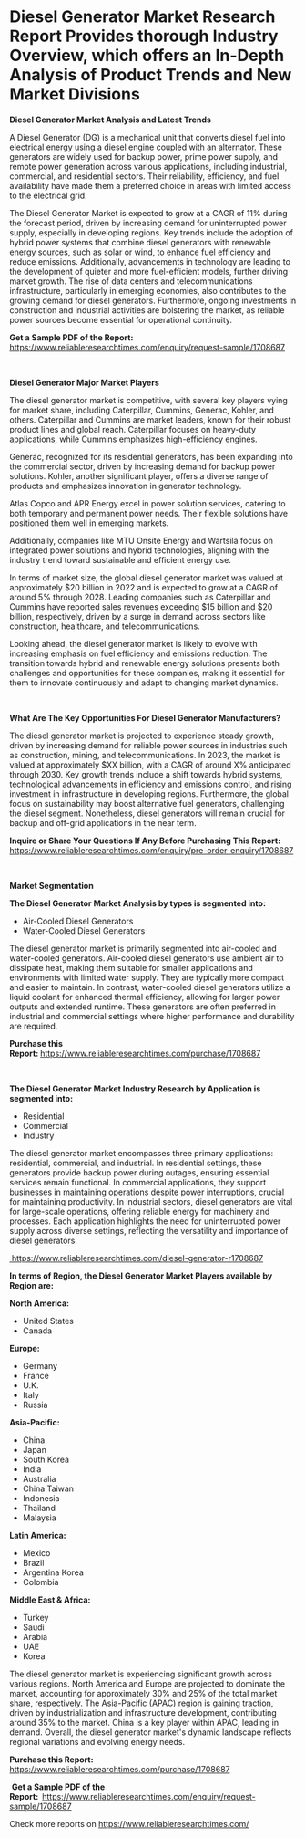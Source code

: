 <p><h1>Diesel Generator Market Research Report Provides thorough Industry Overview, which offers an In-Depth Analysis of Product Trends and New Market Divisions</h1></p><p><strong>Diesel Generator Market Analysis and Latest Trends</strong></p>
<p><p>A Diesel Generator (DG) is a mechanical unit that converts diesel fuel into electrical energy using a diesel engine coupled with an alternator. These generators are widely used for backup power, prime power supply, and remote power generation across various applications, including industrial, commercial, and residential sectors. Their reliability, efficiency, and fuel availability have made them a preferred choice in areas with limited access to the electrical grid.</p><p>The Diesel Generator Market is expected to grow at a CAGR of 11% during the forecast period, driven by increasing demand for uninterrupted power supply, especially in developing regions. Key trends include the adoption of hybrid power systems that combine diesel generators with renewable energy sources, such as solar or wind, to enhance fuel efficiency and reduce emissions. Additionally, advancements in technology are leading to the development of quieter and more fuel-efficient models, further driving market growth. The rise of data centers and telecommunications infrastructure, particularly in emerging economies, also contributes to the growing demand for diesel generators. Furthermore, ongoing investments in construction and industrial activities are bolstering the market, as reliable power sources become essential for operational continuity.</p></p>
<p><strong>Get a Sample PDF of the Report:&nbsp;</strong> <a href="https://www.reliableresearchtimes.com/enquiry/request-sample/1708687?utm_campaign=2105&utm_medium=2&utm_source=Github&utm_content=ia&utm_term=18022025&utm_id=diesel-generator">https://www.reliableresearchtimes.com/enquiry/request-sample/1708687</a></p>
<p>&nbsp;</p>
<p><strong>Diesel Generator Major Market Players</strong></p>
<p><p>The diesel generator market is competitive, with several key players vying for market share, including Caterpillar, Cummins, Generac, Kohler, and others. Caterpillar and Cummins are market leaders, known for their robust product lines and global reach. Caterpillar focuses on heavy-duty applications, while Cummins emphasizes high-efficiency engines.</p><p>Generac, recognized for its residential generators, has been expanding into the commercial sector, driven by increasing demand for backup power solutions. Kohler, another significant player, offers a diverse range of products and emphasizes innovation in generator technology.</p><p>Atlas Copco and APR Energy excel in power solution services, catering to both temporary and permanent power needs. Their flexible solutions have positioned them well in emerging markets.</p><p>Additionally, companies like MTU Onsite Energy and Wärtsilä focus on integrated power solutions and hybrid technologies, aligning with the industry trend toward sustainable and efficient energy use. </p><p>In terms of market size, the global diesel generator market was valued at approximately $20 billion in 2022 and is expected to grow at a CAGR of around 5% through 2028. Leading companies such as Caterpillar and Cummins have reported sales revenues exceeding $15 billion and $20 billion, respectively, driven by a surge in demand across sectors like construction, healthcare, and telecommunications.</p><p>Looking ahead, the diesel generator market is likely to evolve with increasing emphasis on fuel efficiency and emissions reduction. The transition towards hybrid and renewable energy solutions presents both challenges and opportunities for these companies, making it essential for them to innovate continuously and adapt to changing market dynamics.</p></p>
<p>&nbsp;</p>
<p><strong>What Are The Key Opportunities For Diesel Generator Manufacturers?</strong></p>
<p><p>The diesel generator market is projected to experience steady growth, driven by increasing demand for reliable power sources in industries such as construction, mining, and telecommunications. In 2023, the market is valued at approximately $XX billion, with a CAGR of around X% anticipated through 2030. Key growth trends include a shift towards hybrid systems, technological advancements in efficiency and emissions control, and rising investment in infrastructure in developing regions. Furthermore, the global focus on sustainability may boost alternative fuel generators, challenging the diesel segment. Nonetheless, diesel generators will remain crucial for backup and off-grid applications in the near term.</p></p>
<p><strong>Inquire or Share Your Questions If Any Before Purchasing This Report:</strong> <a href="https://www.reliableresearchtimes.com/enquiry/pre-order-enquiry/1708687?utm_campaign=2105&utm_medium=2&utm_source=Github&utm_content=ia&utm_term=18022025&utm_id=diesel-generator">https://www.reliableresearchtimes.com/enquiry/pre-order-enquiry/1708687</a></p>
<p>&nbsp;</p>
<p><strong>Market Segmentation</strong></p>
<p><strong>The Diesel Generator Market Analysis by types is segmented into:</strong></p>
<p><ul><li>Air-Cooled Diesel Generators</li><li>Water-Cooled Diesel Generators</li></ul></p>
<p><p>The diesel generator market is primarily segmented into air-cooled and water-cooled generators. Air-cooled diesel generators use ambient air to dissipate heat, making them suitable for smaller applications and environments with limited water supply. They are typically more compact and easier to maintain. In contrast, water-cooled diesel generators utilize a liquid coolant for enhanced thermal efficiency, allowing for larger power outputs and extended runtime. These generators are often preferred in industrial and commercial settings where higher performance and durability are required.</p></p>
<p><strong>Purchase this Report:&nbsp;</strong><a href="https://www.reliableresearchtimes.com/purchase/1708687?utm_campaign=2105&utm_medium=2&utm_source=Github&utm_content=ia&utm_term=18022025&utm_id=diesel-generator">https://www.reliableresearchtimes.com/purchase/1708687</a></p>
<p>&nbsp;</p>
<p><strong>The Diesel Generator Market Industry Research by Application is segmented into:</strong></p>
<p><ul><li>Residential</li><li>Commercial</li><li>Industry</li></ul></p>
<p><p>The diesel generator market encompasses three primary applications: residential, commercial, and industrial. In residential settings, these generators provide backup power during outages, ensuring essential services remain functional. In commercial applications, they support businesses in maintaining operations despite power interruptions, crucial for maintaining productivity. In industrial sectors, diesel generators are vital for large-scale operations, offering reliable energy for machinery and processes. Each application highlights the need for uninterrupted power supply across diverse settings, reflecting the versatility and importance of diesel generators.</p></p>
<p><a href="https://www.reliableresearchtimes.com/diesel-generator-r1708687?utm_campaign=2105&utm_medium=2&utm_source=Github&utm_content=ia&utm_term=18022025&utm_id=diesel-generator">&nbsp;https://www.reliableresearchtimes.com/diesel-generator-r1708687</a></p>
<p><strong>In terms of Region, the Diesel Generator Market Players available by Region are:</strong></p>
<p>
    <p> <strong> North America: </strong>
        <ul>
            <li>United States</li>
            <li>Canada</li>
        </ul>
        </p> 
    <p> <strong> Europe: </strong>
        <ul>
            <li>Germany</li>
            <li>France</li>
            <li>U.K.</li>
            <li>Italy</li>
            <li>Russia</li>
        </ul>
        </p> 
    <p> <strong> Asia-Pacific: </strong>
        <ul>
            <li>China</li>
            <li>Japan</li>
            <li>South Korea</li>
            <li>India</li>
            <li>Australia</li>
            <li>China Taiwan</li>
            <li>Indonesia</li>
            <li>Thailand</li>
            <li>Malaysia</li>
        </ul>
        </p> 
    <p> <strong> Latin America: </strong>
        <ul>
            <li>Mexico</li>
            <li>Brazil</li>
            <li>Argentina Korea</li>
            <li>Colombia</li>
        </ul>
        </p> 
    <p> <strong> Middle East & Africa: </strong>
        <ul>
            <li>Turkey</li>
            <li>Saudi</li>
            <li>Arabia</li>
            <li>UAE</li>
            <li>Korea</li>
        </ul>
    </p>
    </p>
<p><p>The diesel generator market is experiencing significant growth across various regions. North America and Europe are projected to dominate the market, accounting for approximately 30% and 25% of the total market share, respectively. The Asia-Pacific (APAC) region is gaining traction, driven by industrialization and infrastructure development, contributing around 35% to the market. China is a key player within APAC, leading in demand. Overall, the diesel generator market's dynamic landscape reflects regional variations and evolving energy needs.</p></p>
<p><strong>Purchase this Report: </strong><a href="https://www.reliableresearchtimes.com/purchase/1708687?utm_campaign=2105&utm_medium=2&utm_source=Github&utm_content=ia&utm_term=18022025&utm_id=diesel-generator">https://www.reliableresearchtimes.com/purchase/1708687</a></p>
<p>&nbsp;<strong>Get a Sample PDF of the Report:&nbsp;&nbsp;</strong><a href="https://www.reliableresearchtimes.com/enquiry/request-sample/1708687?utm_campaign=2105&utm_medium=2&utm_source=Github&utm_content=ia&utm_term=18022025&utm_id=diesel-generator">https://www.reliableresearchtimes.com/enquiry/request-sample/1708687</a></p>
<p><strong></strong></p>
<p>Check more reports on <a href="https://www.reliableresearchtimes.com/?utm_campaign=2105&utm_medium=2&utm_source=Github&utm_content=ia&utm_term=18022025&utm_id=diesel-generator">https://www.reliableresearchtimes.com/</a></p>